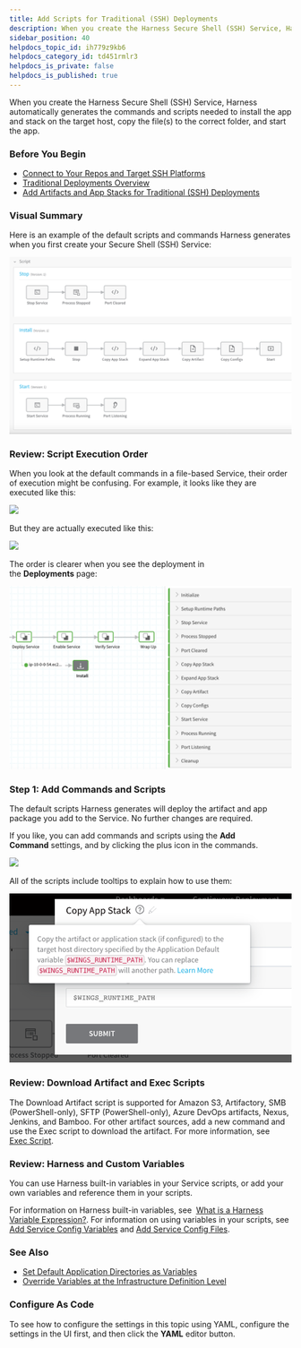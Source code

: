 ```yaml
---
title: Add Scripts for Traditional (SSH) Deployments
description: When you create the Harness Secure Shell (SSH) Service, Harness automatically generates the commands and scripts needed to install the app and stack on the target host, copy the file(s) to the correc…
sidebar_position: 40
helpdocs_topic_id: ih779z9kb6
helpdocs_category_id: td451rmlr3
helpdocs_is_private: false
helpdocs_is_published: true
---
```


When you create the Harness Secure Shell (SSH) Service, Harness automatically generates the commands and scripts needed to install the app and stack on the target host, copy the file(s) to the correct folder, and start the app.


### Before You Begin

* [Connect to Your Repos and Target SSH Platforms](connect-to-your-target-ssh-platform.md)
* [Traditional Deployments Overview](traditional-deployments-overview.md)
* [Add Artifacts and App Stacks for Traditional (SSH) Deployments](add-artifacts-for-ssh-deployments.md)

### Visual Summary

Here is an example of the default scripts and commands Harness generates when you first create your Secure Shell (SSH) Service:

![](./static/add-deployment-specs-for-traditional-ssh-deployments-02.png)

### Review: Script Execution Order

When you look at the default commands in a file-based Service, their order of execution might be confusing. For example, it looks like they are executed like this: 

![](./static/add-deployment-specs-for-traditional-ssh-deployments-03\.png)

But they are actually executed like this: 

![](./static/add-deployment-specs-for-traditional-ssh-deployments-04\.png)

The order is clearer when you see the deployment in the **Deployments** page:

![](./static/add-deployment-specs-for-traditional-ssh-deployments-05.png)

### Step 1: Add Commands and Scripts

The default scripts Harness generates will deploy the artifact and app package you add to the Service. No further changes are required.

If you like, you can add commands and scripts using the **Add Command** settings, and by clicking the plus icon in the commands.

![](./static/add-deployment-specs-for-traditional-ssh-deployments-06\.png)

All of the scripts include tooltips to explain how to use them:

![](./static/add-deployment-specs-for-traditional-ssh-deployments-07.png)

### Review: Download Artifact and Exec Scripts

The Download Artifact script is supported for Amazon S3, Artifactory, SMB (PowerShell-only), SFTP (PowerShell-only), Azure DevOps artifacts, Nexus, Jenkins, and Bamboo. For other artifact sources, add a new command and use the Exec script to download the artifact. For more information, see  [Exec Script](../model-cd-pipeline/setup-services/service-types-and-artifact-sources.md#exec-script).

### Review: Harness and Custom Variables

You can use Harness built-in variables in your Service scripts, or add your own variables and reference them in your scripts.

For information on Harness built-in variables, see  [What is a Harness Variable Expression?](https://docs.harness.io/article/9dvxcegm90-variables). For information on using variables in your scripts, see  [Add Service Config Variables](../model-cd-pipeline/setup-services/add-service-level-config-variables.md) and [Add Service Config Files](../model-cd-pipeline/setup-services/add-service-level-configuration-files.md).

### See Also

* [Set Default Application Directories as Variables](../model-cd-pipeline/applications/set-default-application-directories-as-variables.md)
* [Override Variables at the Infrastructure Definition Level](../kubernetes-deployments/override-variables-per-infrastructure-definition.md)

### Configure As Code

To see how to configure the settings in this topic using YAML, configure the settings in the UI first, and then click the **YAML** editor button.

